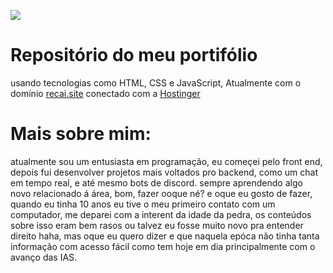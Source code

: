 
<img src="https://i.postimg.cc/13bFPT8q/ferb.gif"> <h1>Repositório do meu portifólio</h1>
usando tecnologias como HTML, CSS e JavaScript, Atualmente com o domínio <a href="https://recai.site" target="_blank">recai.site</a> conectado com a <a href="https://hostinger.com" target="_blank">Hostinger</a>

<h1>Mais sobre mim:</h1>
atualmente sou um entusiasta em programação, eu começei pelo front end, depois fui desenvolver projetos mais voltados pro backend, como um chat em tempo real, e até mesmo bots de discord. sempre aprendendo algo novo relacionado á área, bom, fazer ooque né? e oque eu gosto de fazer, quando eu tinha 10 anos eu tive o meu primeiro contato com um computador, me deparei com a interent da idade da pedra, os conteúdos sobre isso eram bem rasos ou talvez eu fosse muito novo pra entender direito haha, mas oque eu quero dizer e que naquela epóca não tinha tanta informação com acesso fácil como tem hoje em dia principalmente com o avanço das IAS.
